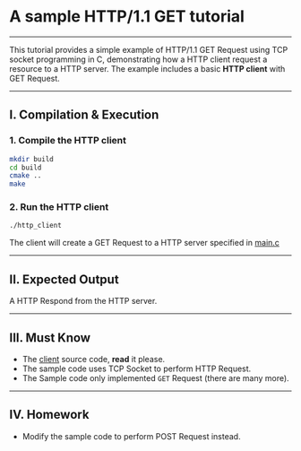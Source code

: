 # A sample HTTP/1.1 GET tutorial

---

This tutorial provides a simple example of HTTP/1.1 GET Request using TCP socket programming in C, demonstrating how a HTTP client request a resource to a HTTP server. The example includes a basic **HTTP client** with GET Request.

---

## I. Compilation & Execution

### 1. Compile the HTTP client

```sh
mkdir build
cd build
cmake ..
make
```

### 2. Run the HTTP client

```sh
./http_client
```

The client will create a GET Request to a HTTP server specified in [main.c](client/main.c)

---

## II. Expected Output

A HTTP Respond from the HTTP server.

---

## III. Must Know
- The [client](client/main.c) source code, **read** it please.
- The sample code uses TCP Socket to perform HTTP Request.
- The Sample code only implemented `GET` Request (there are many more).

---

## IV. Homework
- Modify the sample code to perform POST Request instead.
